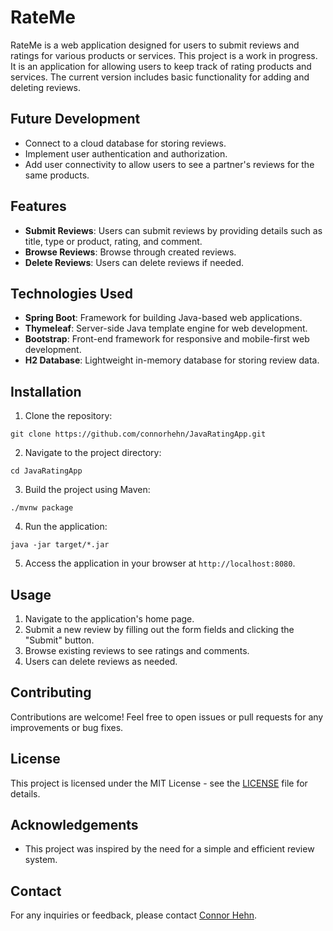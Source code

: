 # RateMe
RateMe is a web application designed for users to submit reviews and ratings for various products or services. This project is a work in progress. It is an application for allowing users to keep track of rating products and services. The current version includes basic functionality for adding and deleting reviews.

## Future Development
- Connect to a cloud database for storing reviews.
- Implement user authentication and authorization.
- Add user connectivity to allow users to see a partner's reviews for the same products.

## Features
- **Submit Reviews**: Users can submit reviews by providing details such as title, type or product, rating, and comment.
- **Browse Reviews**: Browse through created reviews.
- **Delete Reviews**: Users can delete reviews if needed.

## Technologies Used
- **Spring Boot**: Framework for building Java-based web applications.
- **Thymeleaf**: Server-side Java template engine for web development.
- **Bootstrap**: Front-end framework for responsive and mobile-first web development.
- **H2 Database**: Lightweight in-memory database for storing review data.

## Installation
1. Clone the repository:
```
git clone https://github.com/connorhehn/JavaRatingApp.git
```
2. Navigate to the project directory:
```
cd JavaRatingApp
```
3. Build the project using Maven:
```
./mvnw package
```
4. Run the application:
```
java -jar target/*.jar
```

5. Access the application in your browser at `http://localhost:8080`.

## Usage
1. Navigate to the application's home page.
2. Submit a new review by filling out the form fields and clicking the "Submit" button.
3. Browse existing reviews to see ratings and comments.
4. Users can delete reviews as needed.

## Contributing
Contributions are welcome! Feel free to open issues or pull requests for any improvements or bug fixes.

## License
This project is licensed under the MIT License - see the [LICENSE](LICENSE) file for details.

## Acknowledgements
- This project was inspired by the need for a simple and efficient review system.

## Contact
For any inquiries or feedback, please contact [Connor Hehn](mailto:connor.hehn@gmail.com).

